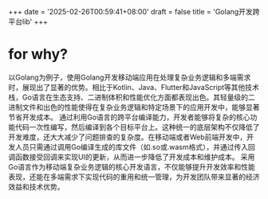 +++
date = '2025-02-26T00:59:41+08:00'
draft = false
title = 'Golang开发跨平台lib'
+++

# for why?
以Golang为例子，使用Golang开发移动端应用在处理复杂业务逻辑和多端需求时，展现出了显著的优势。相比于Kotlin、Java、Flutter和JavaScript等其他技术栈，Go语言在生态支持、二进制体积和性能优化方面都表现出色。其轻量级的二进制文件和出色的性能使得在复杂业务逻辑和特定场景下的应用开发中，能够显著节省开发成本。
通过利用Go语言的跨平台编译能力，开发者能够将复杂的核心功能代码一次性编写，然后编译到各个目标平台上。这种统一的底层架构不仅降低了开发难度，还大大减少了问题排查的复杂度。在移动端或者Web前端开发中，开发人员只需通过调用Go编译生成的库文件（如.so或.wasm格式），并通过传入回调函数接受回调来实现UI的更新，从而进一步降低了开发成本和维护成本。
采用Go语言作为移动端复杂业务逻辑的核心开发语言，不仅能够提升开发效率和性能表现，还能在多端需求下实现代码的重用和统一管理，为开发团队带来显著的经济效益和技术优势。